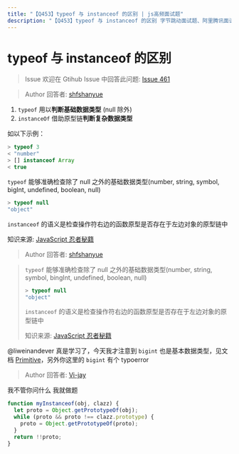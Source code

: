 ```yaml
---
title: "【Q453】typeof 与 instanceof 的区别 | js高频面试题"
description: "【Q453】typeof 与 instanceof 的区别 字节跳动面试题、阿里腾讯面试题、美团小米面试题。"
---
```


# typeof 与 instanceof 的区别

> Issue
> 欢迎在 Gtihub Issue 中回答此问题: [Issue 461](https://github.com/shfshanyue/Daily-Question/issues/461)

> Author
> 回答者: [shfshanyue](https://github.com/shfshanyue)

1. `typeof` 用以**判断基础数据类型** (null 除外)
2. `instanceOf` 借助原型链**判断复杂数据类型**

如以下示例：

```js
> typeof 3
< "number"
> [] instanceof Array
< true
```

`typeof` 能够准确检查除了 null 之外的基础数据类型(number, string, symbol, bigInt, undefined, boolean, null)

```javascript
> typeof null
"object"
```

`instanceof` 的语义是检查操作符右边的函数原型是否存在于左边对象的原型链中

知识来源: [JavaScript 忍者秘籍](https://book.douban.com/subject/30143702/)

> Author
> 回答者: [shfshanyue](https://github.com/shfshanyue)

> `typeof` 能够准确检查除了 null 之外的基础数据类型(number, string, symbol, bingInt, undefined, boolean, null)
>
> ```js
> > typeof null
> "object"
> ```
>
> `instanceof` 的语义是检查操作符右边的函数原型是否存在于左边对象的原型链中
>
> 知识来源: [JavaScript 忍者秘籍](https://book.douban.com/subject/30143702/)

@liweinandever 真是学习了，今天我才注意到 `bigint` 也是基本数据类型，见文档 [Primitive](https://developer.mozilla.org/en-US/docs/Glossary/Primitive)，另外你这里的 `bigint` 有个 typoerror

> Author
> 回答者: [Vi-jay](https://github.com/Vi-jay)

我不管你问什么 我就做题

```ts
function myInstanceof(obj, clazz) {
  let proto = Object.getPrototypeOf(obj);
  while (proto && proto !== clazz.prototype) {
    proto = Object.getPrototypeOf(proto);
  }
  return !!proto;
}
```
